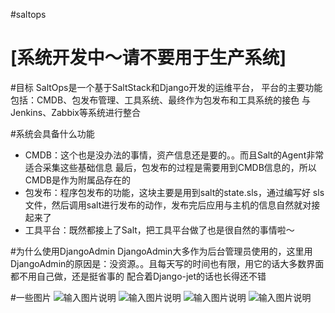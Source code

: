 #saltops

# [系统开发中～请不要用于生产系统] 

#目标
SaltOps是一个基于SaltStack和Django开发的运维平台，
平台的主要功能包括：CMDB、包发布管理、工具系统、最终作为包发布和工具系统的接色
与Jenkins、Zabbix等系统进行整合

#系统会具备什么功能

* CMDB：这个也是没办法的事情，资产信息还是要的。。而且Salt的Agent非常适合采集这些基础信息
最后，包发布的过程是需要用到CMDB信息的，所以CMDB是作为附属品存在的
* 包发布：程序包发布的功能，这块主要是用到salt的state.sls，通过编写好
sls文件，然后调用salt进行发布的动作，发布完后应用与主机的信息自然就对接起来了
* 工具平台：既然都接上了Salt，把工具平台做了也是很自然的事情啦～

#为什么使用DjangoAdmin
DjangoAdmin大多作为后台管理员使用的，这里用DjangoAdmin的原因是：没资源。。且每天写的时间也有限，用它的话大多数界面都不用自己做，还是挺省事的
配合着Django-jet的话也长得还不错

#一些图片
![输入图片说明](http://git.oschina.net/uploads/images/2017/0123/103726_0f841e0b_8819.png "在这里输入图片标题")
![输入图片说明](http://git.oschina.net/uploads/images/2017/0123/103734_49fb795f_8819.png "在这里输入图片标题")
![输入图片说明](http://git.oschina.net/uploads/images/2017/0123/103741_6e9bca49_8819.png "在这里输入图片标题")
![输入图片说明](http://git.oschina.net/uploads/images/2017/0123/103747_1cbe3394_8819.png "在这里输入图片标题")
